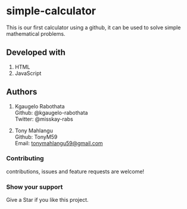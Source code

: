 # simple-calculator
This is our first calculator using a github, it can be used to solve simple mathematical problems.

## Developed with
1. HTML
2. JavaScript

## Authors
1. Kgaugelo Rabothata <br>
   Github: @kgaugelo-rabothata <br>
   Twitter: @misskay-rabs

2. Tony Mahlangu <br>
   Github: TonyM59 <br>
   Email: tonymahlangu59@gmail.com

### Contributing
contributions, issues and feature requests are welcome!

### Show your support
Give a Star if you like this project.


